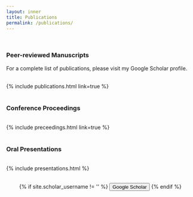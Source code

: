 ```yaml
---
layout: inner
title: Publications
permalink: /publications/
---
```


<br />

### Peer-reviewed Manuscripts

For a complete list of publications, please visit my Google Scholar profile. <br /><br />

{% include publications.html link=true %} <br /><br />

### Conference Proceedings
<br />
{% include preceedings.html link=true %} <br /><br />

### Oral Presentations 
<br />
{% include presentations.html %} <br /><br />

<div class="hero-buttons">

  <p style="text-align: center;">
    {% if site.scholar_username != '' %}
      <a href="https://scholar.google.com/citations?user=XR_SNYAAAAAJ&hl=en"><button class="btn btn-default btn-lg"><i class="fa fa-google fa-lg"></i>Google Scholar</button></a>
    {% endif %}
  </p>

</div>


